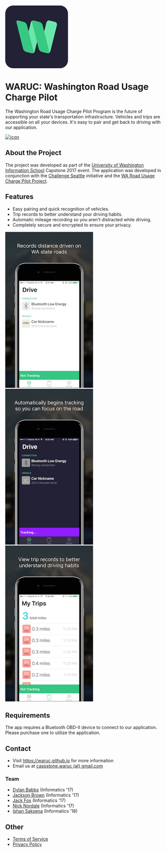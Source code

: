 ![icon](ios-app/screenshots/icon.png)

# WARUC: Washington Road Usage Charge Pilot
The Washington Road Usage Charge Pilot Program is the future of supporting your state's transportation infrastructure. Vehicles and trips are accessible on all your devices. It's easy to pair and get back to driving with our application.

[![icon](https://cdn.rawgit.com/waruc/waruc-ios/master/ios-app/screenshots/download.svg)](https://itunes.apple.com/us/app/waruc-washington-road-usage-charge-pilot/id1240657572?ls=1&mt=8)

## About the Project
The project was developed as part of the [University of Washington Information School](https://ischool.uw.edu) Capstone 2017 event. The application was developed in conjunction with the [Challenge Seattle](http://www.challengeseattle.com/) initiative and the [WA Road Usage Charge Pilot Project](https://waroadusagecharge.org/).

## Features
- Easy pairing and quick recognition of vehicles.
- Trip records to better understand your driving habits.
- Automatic mileage recording so you aren't distracted while driving.
- Completely secure and encrypted to ensure your privacy.

![shot1](ios-app/screenshots/shot1.png)
![shot1](ios-app/screenshots/shot2.png)
![shot1](ios-app/screenshots/shot3.png)


## Requirements
The app requires a Bluetooth OBD-II device to connect to our application. Please purchase one to utilize the application.

## Contact
- Visit https://waruc.github.io for more information
- Email us at [caspstone.waruc (at) gmail.com](mailto:capstone.waruc@gmail.com)

### Team
- [Dylan Babbs](mailto:dbabbs@uw.edu) (Informatics '17)
- [Jackson Brown](mailto:jmaxfieldbrown@gmail.com) (Informatics '17)
- [Jack Fox](mailto:foxtjack@gmail.com) (Informatics '17)
- [Nick Nordale](mailto:nicknordale@gmail.com) (Informatics '17)
- [Ishan Saksena](mailto:ishansaksena@gmail.com) (Informatics '18)

## Other
- [Terms of Service](https://waruc.github.io/terms-of-service.html)
- [Privacy Policy](https://waruc.github.io/privacy-policy.html)
